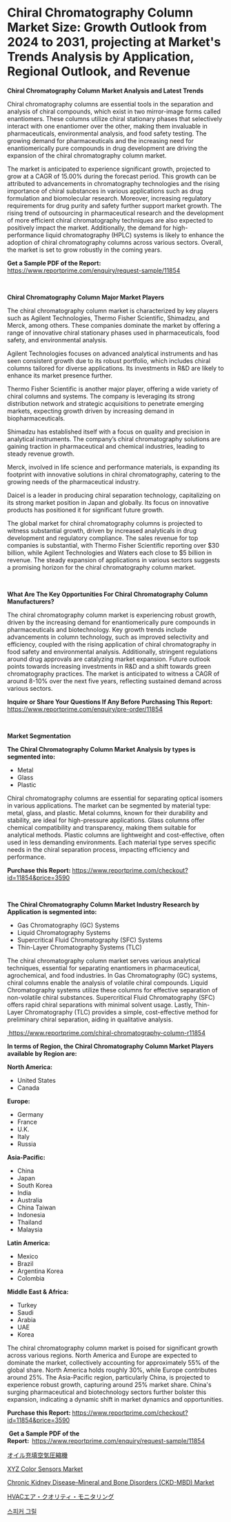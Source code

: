 <p><h1>Chiral Chromatography Column Market Size: Growth Outlook from 2024 to 2031, projecting at Market's Trends Analysis by Application, Regional Outlook, and Revenue</h1></p><p><strong>Chiral Chromatography Column Market Analysis and Latest Trends</strong></p>
<p><p>Chiral chromatography columns are essential tools in the separation and analysis of chiral compounds, which exist in two mirror-image forms called enantiomers. These columns utilize chiral stationary phases that selectively interact with one enantiomer over the other, making them invaluable in pharmaceuticals, environmental analysis, and food safety testing. The growing demand for pharmaceuticals and the increasing need for enantiomerically pure compounds in drug development are driving the expansion of the chiral chromatography column market.</p><p>The market is anticipated to experience significant growth, projected to grow at a CAGR of 15.00% during the forecast period. This growth can be attributed to advancements in chromatography technologies and the rising importance of chiral substances in various applications such as drug formulation and biomolecular research. Moreover, increasing regulatory requirements for drug purity and safety further support market growth. The rising trend of outsourcing in pharmaceutical research and the development of more efficient chiral chromatography techniques are also expected to positively impact the market. Additionally, the demand for high-performance liquid chromatography (HPLC) systems is likely to enhance the adoption of chiral chromatography columns across various sectors. Overall, the market is set to grow robustly in the coming years.</p></p>
<p><strong>Get a Sample PDF of the Report:&nbsp;</strong> <a href="https://www.reportprime.com/enquiry/request-sample/11854">https://www.reportprime.com/enquiry/request-sample/11854</a></p>
<p>&nbsp;</p>
<p><strong>Chiral Chromatography Column Major Market Players</strong></p>
<p><p>The chiral chromatography column market is characterized by key players such as Agilent Technologies, Thermo Fisher Scientific, Shimadzu, and Merck, among others. These companies dominate the market by offering a range of innovative chiral stationary phases used in pharmaceuticals, food safety, and environmental analysis.</p><p>Agilent Technologies focuses on advanced analytical instruments and has seen consistent growth due to its robust portfolio, which includes chiral columns tailored for diverse applications. Its investments in R&D are likely to enhance its market presence further.</p><p>Thermo Fisher Scientific is another major player, offering a wide variety of chiral columns and systems. The company is leveraging its strong distribution network and strategic acquisitions to penetrate emerging markets, expecting growth driven by increasing demand in biopharmaceuticals.</p><p>Shimadzu has established itself with a focus on quality and precision in analytical instruments. The company’s chiral chromatography solutions are gaining traction in pharmaceutical and chemical industries, leading to steady revenue growth.</p><p>Merck, involved in life science and performance materials, is expanding its footprint with innovative solutions in chiral chromatography, catering to the growing needs of the pharmaceutical industry.</p><p>Daicel is a leader in producing chiral separation technology, capitalizing on its strong market position in Japan and globally. Its focus on innovative products has positioned it for significant future growth.</p><p>The global market for chiral chromatography columns is projected to witness substantial growth, driven by increased analyticals in drug development and regulatory compliance. The sales revenue for top companies is substantial, with Thermo Fisher Scientific reporting over $30 billion, while Agilent Technologies and Waters each close to $5 billion in revenue. The steady expansion of applications in various sectors suggests a promising horizon for the chiral chromatography column market.</p></p>
<p>&nbsp;</p>
<p><strong>What Are The Key Opportunities For Chiral Chromatography Column Manufacturers?</strong></p>
<p><p>The chiral chromatography column market is experiencing robust growth, driven by the increasing demand for enantiomerically pure compounds in pharmaceuticals and biotechnology. Key growth trends include advancements in column technology, such as improved selectivity and efficiency, coupled with the rising application of chiral chromatography in food safety and environmental analysis. Additionally, stringent regulations around drug approvals are catalyzing market expansion. Future outlook points towards increasing investments in R&D and a shift towards green chromatography practices. The market is anticipated to witness a CAGR of around 8-10% over the next five years, reflecting sustained demand across various sectors.</p></p>
<p><strong>Inquire or Share Your Questions If Any Before Purchasing This Report:</strong> <a href="https://www.reportprime.com/enquiry/pre-order/11854">https://www.reportprime.com/enquiry/pre-order/11854</a></p>
<p>&nbsp;</p>
<p><strong>Market Segmentation</strong></p>
<p><strong>The Chiral Chromatography Column Market Analysis by types is segmented into:</strong></p>
<p><ul><li>Metal</li><li>Glass</li><li>Plastic</li></ul></p>
<p><p>Chiral chromatography columns are essential for separating optical isomers in various applications. The market can be segmented by material type: metal, glass, and plastic. Metal columns, known for their durability and stability, are ideal for high-pressure applications. Glass columns offer chemical compatibility and transparency, making them suitable for analytical methods. Plastic columns are lightweight and cost-effective, often used in less demanding environments. Each material type serves specific needs in the chiral separation process, impacting efficiency and performance.</p></p>
<p><strong>Purchase this Report:&nbsp;</strong><a href="https://www.reportprime.com/checkout?id=11854&price=3590">https://www.reportprime.com/checkout?id=11854&price=3590</a></p>
<p>&nbsp;</p>
<p><strong>The Chiral Chromatography Column Market Industry Research by Application is segmented into:</strong></p>
<p><ul><li>Gas Chromatography (GC) Systems</li><li>Liquid Chromatography Systems</li><li>Supercritical Fluid Chromatography (SFC) Systems</li><li>Thin-Layer Chromatography Systems (TLC)</li></ul></p>
<p><p>The chiral chromatography column market serves various analytical techniques, essential for separating enantiomers in pharmaceutical, agrochemical, and food industries. In Gas Chromatography (GC) systems, chiral columns enable the analysis of volatile chiral compounds. Liquid Chromatography systems utilize these columns for effective separation of non-volatile chiral substances. Supercritical Fluid Chromatography (SFC) offers rapid chiral separations with minimal solvent usage. Lastly, Thin-Layer Chromatography (TLC) provides a simple, cost-effective method for preliminary chiral separation, aiding in qualitative analysis.</p></p>
<p><a href="https://www.reportprime.com/chiral-chromatography-column-r11854">&nbsp;https://www.reportprime.com/chiral-chromatography-column-r11854</a></p>
<p><strong>In terms of Region, the Chiral Chromatography Column Market Players available by Region are:</strong></p>
<p>
    <p> <strong> North America: </strong>
        <ul>
            <li>United States</li>
            <li>Canada</li>
        </ul>
        </p> 
    <p> <strong> Europe: </strong>
        <ul>
            <li>Germany</li>
            <li>France</li>
            <li>U.K.</li>
            <li>Italy</li>
            <li>Russia</li>
        </ul>
        </p> 
    <p> <strong> Asia-Pacific: </strong>
        <ul>
            <li>China</li>
            <li>Japan</li>
            <li>South Korea</li>
            <li>India</li>
            <li>Australia</li>
            <li>China Taiwan</li>
            <li>Indonesia</li>
            <li>Thailand</li>
            <li>Malaysia</li>
        </ul>
        </p> 
    <p> <strong> Latin America: </strong>
        <ul>
            <li>Mexico</li>
            <li>Brazil</li>
            <li>Argentina Korea</li>
            <li>Colombia</li>
        </ul>
        </p> 
    <p> <strong> Middle East & Africa: </strong>
        <ul>
            <li>Turkey</li>
            <li>Saudi</li>
            <li>Arabia</li>
            <li>UAE</li>
            <li>Korea</li>
        </ul>
    </p>
    </p>
<p><p>The chiral chromatography column market is poised for significant growth across various regions. North America and Europe are expected to dominate the market, collectively accounting for approximately 55% of the global share. North America holds roughly 30%, while Europe contributes around 25%. The Asia-Pacific region, particularly China, is projected to experience robust growth, capturing around 25% market share. China's surging pharmaceutical and biotechnology sectors further bolster this expansion, indicating a dynamic shift in market dynamics and opportunities.</p></p>
<p><strong>Purchase this Report: </strong><a href="https://www.reportprime.com/checkout?id=11854&price=3590">https://www.reportprime.com/checkout?id=11854&price=3590</a></p>
<p>&nbsp;<strong>Get a Sample PDF of the Report:&nbsp;&nbsp;</strong><a href="https://www.reportprime.com/enquiry/request-sample/11854">https://www.reportprime.com/enquiry/request-sample/11854</a></p>
<p><strong></strong></p>
<p><p><a href="https://medium.com/@jethro6smck/%E3%82%B0%E3%83%AD%E3%83%BC%E3%83%90%E3%83%AB%E3%82%AA%E3%82%A4%E3%83%AB%E3%83%95%E3%82%A3%E3%83%AB%E3%83%89%E3%82%A8%E3%82%A2%E3%82%B3%E3%83%B3%E3%83%97%E3%83%AC%E3%83%83%E3%82%B5%E3%83%BC%E5%B8%82%E5%A0%B4%E8%A6%8F%E6%A8%A1%E3%81%A8%E3%82%B7%E3%82%A7%E3%82%A2%E5%88%86%E6%9E%90-%E8%A3%BD%E5%93%81%E3%82%BF%E3%82%A4%E3%83%97%E5%88%A5-%E3%82%A2%E3%83%97%E3%83%AA%E3%82%B1%E3%83%BC%E3%82%B7%E3%83%A7%E3%83%B3%E5%88%A5-%E5%9C%B0%E5%9F%9F%E5%88%A5-%E4%BA%88%E6%B8%AC-2024-2031-e64440cbeb6f">オイル充填空気圧縮機</a></p><p><a href="https://issuu.com/reportprime-2/docs/xyz-color-sensors-market-size-2030._1839ff10cd0dc8">XYZ Color Sensors Market</a></p><p><a href="https://issuu.com/reportprime-2/docs/chronic-kidney-diseasemineral-and-b_1def39a50ecabc">Chronic Kidney Disease–Mineral and Bone Disorders (CKD-MBD) Market</a></p><p><a href="https://medium.com/@jethro6smck/hvac%E7%A9%BA%E6%B0%97%E8%B3%AA%E3%83%A2%E3%83%8B%E3%82%BF%E3%83%AA%E3%83%B3%E3%82%B0%E5%B8%82%E5%A0%B4-2024%E5%B9%B4%E3%81%8B%E3%82%892031%E5%B9%B4%E3%81%BE%E3%81%A7%E3%81%AE%E3%82%B0%E3%83%AD%E3%83%BC%E3%83%90%E3%83%AB%E3%81%8A%E3%82%88%E3%81%B3%E5%9C%B0%E5%9F%9F%E5%88%86%E6%9E%90-775db4839d04?postPublishedType=initial">HVACエア・クオリティ・モニタリング</a></p><p><a href="https://medium.com/@adsogvwv75/%EA%B8%80%EB%A1%9C%EB%B2%8C-%EC%8A%A4%ED%94%BC%EC%BB%A4-%EA%B7%B8%EB%A6%B4-%EC%8B%9C%EC%9E%A5-%EA%B8%B0%ED%9A%8C%EC%99%80-%EC%8B%9C%EC%9E%A5-%EB%8F%84%EC%A0%84-%EA%B3%BC%EC%A0%9C-2024-2031-bc2c8eb2e43d">스피커 그릴</a></p></p>